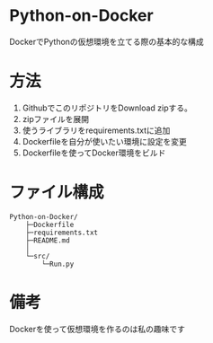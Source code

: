 # Python-on-Docker
DockerでPythonの仮想環境を立てる際の基本的な構成

# 方法
1. GithubでこのリポジトリをDownload zipする。
1. zipファイルを展開
1. 使うライブラリをrequirements.txtに追加
1. Dockerfileを自分が使いたい環境に設定を変更
1. Dockerfileを使ってDocker環境をビルド

# ファイル構成
```
Python-on-Docker/
    ├─Dockerfile
    ├─requirements.txt
    ├─README.md
    │
    └─src/
        └─Run.py
```

# 備考
Dockerを使って仮想環境を作るのは私の趣味です